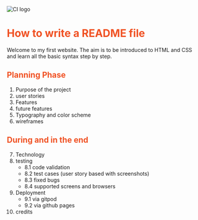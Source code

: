 ![CI logo](https://codeinstitute.s3.amazonaws.com/fullstack/ci_logo_small.png)
<style>
    h1, h2 {
        color: #f05224;
    }
</style>

# How to write a README file

Welcome to my first website. The aim is to be introduced to HTML and CSS and learn all the basic syntax step by step.

## Planning Phase

1. Purpose of the project
2. user stories
3. Features
4. future features
5. Typography and color scheme
6. wireframes

## During and in the end

7. Technology
8. testing
    * 8.1 code validation
    * 8.2 test cases (user story based with screenshots)
    * 8.3 fixed bugs
    * 8.4 supported screens and browsers
9. Deployment
    * 9.1 via gitpod
    * 9.2 via github pages
10. credits
